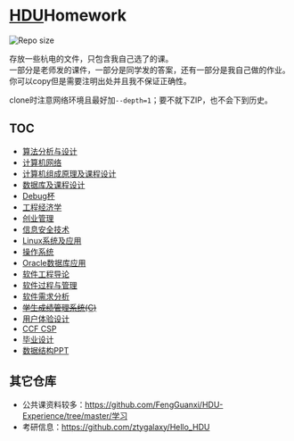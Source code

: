 # [HDU](http://sie.hdu.edu.cn/)Homework

![Repo size](https://img.shields.io/github/repo-size/imba-tjd/HDUHomeWork)

存放一些杭电的文件，只包含我自己选了的课。\
一部分是老师发的课件，一部分是同学发的答案，还有一部分是我自己做的作业。\
你可以copy但是需要注明出处并且我不保证正确性。

clone时注意网络环境且最好加`--depth=1`；要不就下ZIP，也不会下到历史。

## TOC

* [算法分析与设计](./AnalysisAndDesignOfAlgorithms)
* [计算机网络](./ComputerNetworking)
* [计算机组成原理及课程设计](./ComputerOrganization)
* [数据库及课程设计](./Databases)
* [Debug杯](./DebugCup)
* [工程经济学](./EngineeringEconomics)
* [创业管理](./EntrepreneurManagement)
* [信息安全技术](./InformationSecurityTechnology)
* [Linux系统及应用](./LinuxSystemAndItsApplication)
* [操作系统](./OperatingSystem)
* [Oracle数据库应用](./Oracle)
* [软件工程导论](./SoftwareEngineeringIntroduction)
* [软件过程与管理](./SoftwareProcessAndManagement)
* [软件需求分析](./SoftwareRequirementsAnalysis)
* [~~学生成绩管理系统(C)~~](../../../C-Code-Repository/blob/master/StudentsScoreManagementSystem(SSMS).c)
* [用户体验设计](./UserExperienceDesign)
* [CCF CSP](./CCF_CSP)
* [毕业设计](./GraduationDesign)
* [数据结构PPT](./Others/数据结构PPT.zip)

## 其它仓库

* 公共课资料较多：<https://github.com/FengGuanxi/HDU-Experience/tree/master/学习>
* 考研信息：<https://github.com/ztygalaxy/Hello_HDU>
